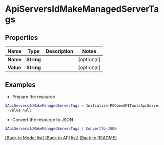# ApiServersIdMakeManagedServerTags
## Properties

Name | Type | Description | Notes
------------ | ------------- | ------------- | -------------
**Name** | **String** |  | [optional] 
**Value** | **String** |  | [optional] 

## Examples

- Prepare the resource
```powershell
$ApiServersIdMakeManagedServerTags = Initialize-PSOpenAPIToolsApiServersIdMakeManagedServerTags  -Name null `
 -Value null
```

- Convert the resource to JSON
```powershell
$ApiServersIdMakeManagedServerTags | ConvertTo-JSON
```

[[Back to Model list]](../README.md#documentation-for-models) [[Back to API list]](../README.md#documentation-for-api-endpoints) [[Back to README]](../README.md)

